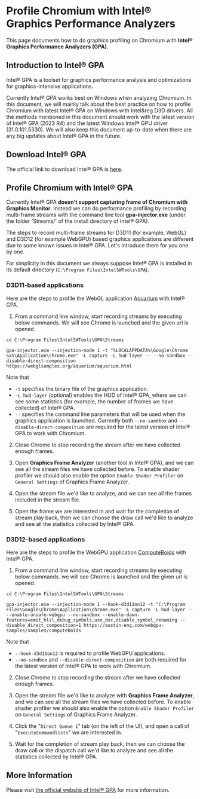 # Profile Chromium with Intel&reg; Graphics Performance Analyzers

This page documents how to do graphics profiling on Chromium with **Intel&reg; Graphics Performance Analyzers (GPA)**.

## Introduction to Intel&reg; GPA

Intel&reg; GPA is a toolset for graphics performance analysis and optimizations for graphics-intensive applications.

Currently Intel&reg; GPA works best on Windows when analyzing Chromium. In this document, we will mainly talk about the best practice on how to profile Chromium with latest Intel&reg; GPA on Windows with Intel&reg D3D drivers. All the methods mentioned in this document should work with the latest version of Intel&reg; GPA (2023 R4) and the latest Windows Intel&reg; GPU driver (31.0.101.5330). We will also keep this document up-to-date when there are any big updates about Intel&reg; GPA in the future.

## Download Intel&reg; GPA

The official link to download Intel&reg; GPA is [here](https://www.intel.com/content/www/us/en/developer/tools/graphics-performance-analyzers/download.html).

## Profile Chromium with Intel&reg; GPA

Currently Intel&reg; GPA **doesn't support capturing frame of Chromium with Graphics Monitor**. Instead we can do performance profiling by recording multi-frame streams with the command line tool **gpa-injector.exe** (under the folder 'Streams/' of the install directory of Intel&reg; GPA).

The steps to record multi-frame streams for D3D11 (for example, WebGL) and D3D12 (for example WebGPU) based graphics applications are different due to some known issues in Intel&reg; GPA. Let's introduce them for you one by one.

For simplicity in this document we always suppose Intel&reg; GPA is installed in its default directory (`C:\Program Files\IntelSWTools\GPA`).

### D3D11-based applications

Here are the steps to profile the WebGL application [Aquarium](https://webglsamples.org/aquarium/aquarium.html) with Intel&reg; GPA.

1. From a command line window, start recording streams by executing below commands. We will see Chrome is launched and the given url is opened.
```
cd C:\Program Files\IntelSWTools\GPA\Streams

gpa-injector.exe --injection-mode 1 -t "%LOCALAPPDATA%\Google\Chrome SxS\Application\chrome.exe" -L capture -L hud-layer -- --no-sandbox --disable-direct-composition https://webglsamples.org/aquarium/aquarium.html
```

Note that
- `-t` specifies the binary file of the graphics application.
- `-L hud-layer` (optional) enables the HUD of Intel&reg; GPA, where we can see some statistics (for example, the number of frames we have collected) of Intel&reg; GPA.
- `--` specifies the command line parameters that will be used when the graphics application is launched. Currently both `--no-sandbox` and `--disable-direct-composition` are required for the latest version of Intel&reg; GPA to work with Chromium.

2. Close Chrome to stop recording the stream after we have collected enough frames.

3. Open **Graphics Frame Analyzer** (another tool in Intel&reg; GPA), and we can see all the stream files we have collected before. To enable shader profiler we should also enable the option `Enable Shader Profiler` on `General Settings` of Graphics Frame Analyzer.

4. Open the stream file we'd like to analyze, and we can see all the frames included in the stream file.

5. Open the frame we are interested in and wait for the completion of stream play back, then we can choose the draw call we'd like to analyze and see all the statistics collected by Intel&reg; GPA.


### D3D12-based applications

Here are the steps to profile the WebGPU application [ComputeBoids](https://austin-eng.com/webgpu-samples/samples/computeBoids) with Intel&reg; GPA.

1. From a command line window, start recording streams by executing below commands. we will see Chrome is launched and the given url is opened.
```
cd C:\Program Files\IntelSWTools\GPA\Streams

gpa-injector.exe --injection-mode 1 --hook-d3d11on12 -t "C:\Program Files\Google\Chrome\Application\chrome.exe" -L capture -L hud-layer -- --enable-unsafe-webgpu --no-sandbox --enable-dawn-features=emit_hlsl_debug_symbols,use_dxc,disable_symbol_renaming --disable_direct_composition=1 https://austin-eng.com/webgpu-samples/samples/computeBoids
```

Note that
- `--hook-d3d11on12` is required to profile WebGPU applications.
- `--no-sandbox` and `--disable-direct-composition` are both required for the latest version of Intel&reg; GPA to work with Chromium.

2. Close Chrome to stop recording the stream after we have collected enough frames.

3. Open the stream file we'd like to analyze with **Graphics Frame Analyzer**, and we can see all the stream files we have collected before. To enable shader profiler we should also enable the option `Enable Shader Profiler` on `General Settings` of Graphics Frame Analyzer.

4. Click the "`Direct Queue 1`" tab (on the left of the UI), and open a call of "`ExecuteCommandlists`" we are interested in.

5. Wait for the completion of stream play back, then we can choose the draw call or the dispatch call we'd like to analyze and see all the statistics collected by Intel&reg; GPA.

## More Information

Please visit [the official website of Intel&reg; GPA](https://www.intel.com/content/www/us/en/developer/tools/graphics-performance-analyzers/overview.html) for more information.

